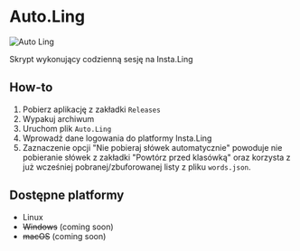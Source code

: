 # Auto.Ling
![Auto Ling](https://user-images.githubusercontent.com/69631058/209474783-a223932c-1d36-49af-af24-092cc33e2912.png)


Skrypt wykonujący codzienną sesję na Insta.Ling

## How-to
1. Pobierz aplikację z zakładki `Releases`
2. Wypakuj archiwum
3. Uruchom plik `Auto.Ling`
4. Wprowadź dane logowania do platformy Insta.Ling
5. Zaznaczenie opcji "Nie pobieraj słówek automatycznie" powoduje nie pobieranie słówek z zakładki "Powtórz przed klasówką" oraz korzysta z już wcześniej pobranej/zbuforowanej listy z pliku `words.json`.


## Dostępne platformy
* Linux
* ~~Windows~~ (coming soon)
* ~~macOS~~ (coming soon)
